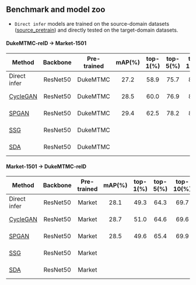 ## Benchmark and model zoo

- `Direct infer` models are trained on the source-domain datasets ([source_pretrain](https://github.com/open-mmlab/OpenUnReID/tree/master/tools/source_pretrain)) and directly tested on the target-domain datasets.

#### DukeMTMC-reID -> Market-1501

| Method | Backbone | Pre-trained | mAP(%) | top-1(%) | top-5(%) | top-10(%) | Train time | Download |
| ----- | :------: | :---------: | :----: | :------: | :------: | :-------: | :------: | :------: |
| Direct infer | ResNet50 | DukeMTMC | 27.2 | 58.9 | 75.7 | 81.4 | ~1h | [[config]](https://drive.google.com/file/d/1_gnPfjwf9uTOJyg1VsBzbMNQ-SGuhohP/view?usp=sharing) [[model]](https://drive.google.com/file/d/1MH-eIuWICkkQ8Ka3stXbiTq889yUZjBV/view?usp=sharing) |
| [CycleGAN]() | ResNet50 | DukeMTMC | 28.5 | 60.0 | 76.9 | 82.8 | ~6.5h | [[config]](https://github.com/zwzhang121/OpenUnReID_Translation/blob/master/tools/translation/config.yaml) [[model]]() |
| [SPGAN]()    | ResNet50 | DukeMTMC | 29.4 | 62.5 | 78.2 | 83.0 | ~4.5h | [[config]](https://github.com/zwzhang121/OpenUnReID_Translation/blob/master/tools/translation/config.yaml) [[model]]() |
| [SSG]()      | ResNet50 | DukeMTMC |  |  |  |  |  | [[config]]() [[model]]() |
| [SDA]()      | ResNet50 | DukeMTMC |  |  |  |  |  | [[config]]() [[model]]() |

#### Market-1501 -> DukeMTMC-reID

| Method | Backbone | Pre-trained | mAP(%) | top-1(%) | top-5(%) | top-10(%) | Train time | Download |
| ----- | :------: | :---------: | :----: | :------: | :------: | :-------: | :------: | :------: |
| Direct infer | ResNet50 | Market | 28.1 | 49.3 | 64.3 | 69.7 | ~1h | [[config]](https://drive.google.com/file/d/1FOuW_Hwl2ASPx0iXeDNxZ1R9MwFBr3gx/view?usp=sharing) [[model]](https://drive.google.com/file/d/13dkhrjz-VIH3jCjIep185MLZxFSD_F7R/view?usp=sharing) |
| [CycleGAN]() | ResNet50 | Market | 28.7 | 51.0 | 64.6 | 69.6 | ~6.5h  | [[config]](https://github.com/zwzhang121/OpenUnReID_Translation/blob/master/tools/translation/config.yaml) [[model]]() |
| [SPGAN]()    | ResNet50 | Market | 28.5 | 49.6 | 65.4 | 69.9 | ~4.5h | [[config]](https://github.com/zwzhang121/OpenUnReID_Translation/blob/master/tools/translation/config.yaml) [[model]]() |
| [SSG]()      | ResNet50 | Market |  |  |  |  |  | [[config]]() [[model]]() |
| [SDA]()      | ResNet50 | Market |  |  |  |  |  | [[config]]() [[model]]() |